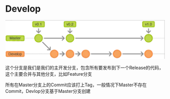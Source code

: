 # Develop

![](../../.gitbook/assets/图片3.png)



这个分支是我们是我们的主开发分支，包含所有要发布到下一个Release的代码，这个主要合并与其他分支，比如Feature分支

所有在Master分支上的Commit应该打上Tag，一般情况下Master不存在Commit，Devlop分支基于Master分支创建
